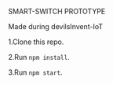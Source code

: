 SMART-SWITCH PROTOTYPE

Made during devilsInvent-IoT

1.Clone this repo.

2.Run `npm install`.

3.Run `npm start`.
